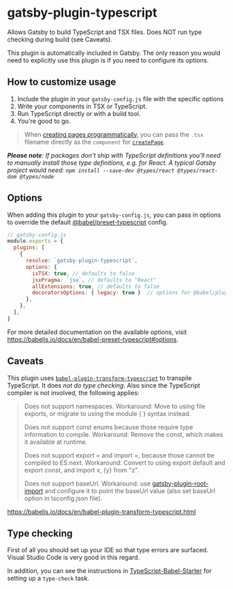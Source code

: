 # gatsby-plugin-typescript

Allows Gatsby to build TypeScript and TSX files. Does NOT run type checking during build (see Caveats).

This plugin is automatically included in Gatsby. The only reason you would need to explicitly use this plugin is if you need to configure its options.

## How to customize usage

1.  Include the plugin in your `gatsby-config.js` file with the specific options
1.  Write your components in TSX or TypeScript.
1.  Run TypeScript directly or with a build tool.
1.  You're good to go.

> When [creating pages programmatically](/docs/programmatically-create-pages-from-data/#creating-pages), you can pass the `.tsx` filename directly as the `component` for [`createPage`](/docs/actions/#createPage).

_**Please note**: If packages don't ship with TypeScript definitions you'll need to manually install those type definitions, e.g. for React. A typical Gatsby project would need: `npm install --save-dev @types/react @types/react-dom @types/node`_

## Options

When adding this plugin to your `gatsby-config.js`, you can pass in options to override the default [@babel/preset-typescript](https://babeljs.io/docs/en/babel-preset-typescript#options) config.

```javascript
// gatsby-config.js
module.exports = {
  plugins: [
    {
      resolve: `gatsby-plugin-typescript`,
      options: {
        isTSX: true, // defaults to false
        jsxPragma: `jsx`, // defaults to "React"
        allExtensions: true, // defaults to false
        decoratorsOptions: { legacy: true }  // options for @babel/plugin-proposal-decorators; defaults to none
      },
    },
  ],
}
```

For more detailed documentation on the available options, visit https://babeljs.io/docs/en/babel-preset-typescript#options.

## Caveats

This plugin uses [`babel-plugin-transform-typescript`](https://babeljs.io/docs/en/babel-plugin-transform-typescript.html)
to transpile TypeScript. It does _not do type checking_. Also since the TypeScript
compiler is not involved, the following applies:

> Does not support namespaces.
> Workaround: Move to using file exports, or
> migrate to using the module { } syntax instead.
>
> Does not support const enums because those require
> type information to compile. Workaround: Remove the
> const, which makes it available at runtime.
>
> Does not support export = and import =, because those
> cannot be compiled to ES.next. Workaround: Convert
> to using export default and export const,
> and import x, {y} from "z".
>
> Does not support baseUrl.
> Workaround: use [gatsby-plugin-root-import](https://www.gatsbyjs.org/packages/gatsby-plugin-root-import/)
> and configure it to point the baseUrl value (also set baseUrl option in tsconfig.json file).

https://babeljs.io/docs/en/babel-plugin-transform-typescript.html

## Type checking

First of all you should set up your IDE so that type errors are surfaced.
Visual Studio Code is very good in this regard.

In addition, you can see the instructions in [TypeScript-Babel-Starter](https://github.com/Microsoft/TypeScript-Babel-Starter)
for setting up a `type-check` task.
